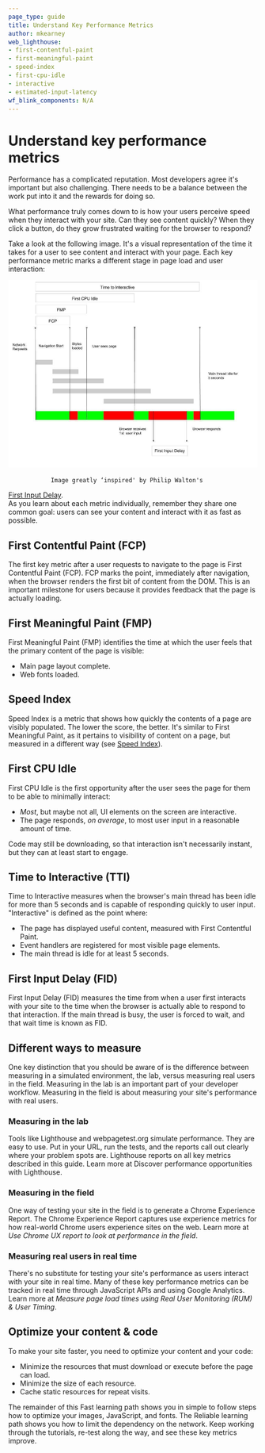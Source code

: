 ```yaml
---
page_type: guide
title: Understand Key Performance Metrics
author: mkearney
web_lighthouse:
- first-contentful-paint
- first-meaningful-paint
- speed-index
- first-cpu-idle
- interactive
- estimated-input-latency
wf_blink_components: N/A
---
```


# Understand key performance metrics

Performance has a complicated reputation. Most developers agree it's important
but also challenging. There needs to be a balance between the work put into it
and the rewards for doing so.

What performance truly comes down to is how your users perceive speed when they
interact with your site. Can they see content quickly? When they click a button,
do they grow frustrated waiting for the browser to respond?

Take a look at the following image. It's a visual representation of the time it
takes for a user to see content and interact with your page. Each key
performance metric marks a different stage in page load and user interaction:

![A timeline of key performance metrics in order: FCP, FMP, First CPU Idle, Time to Interactive.](./understand-metrics.jpg)

				Image greatly ‘inspired' by Philip Walton's
[First Input Delay](https://developers.google.com/web/updates/2018/05/first-input-delay).  
As you learn about each metric individually, remember they share one common
goal: users can see your content and interact with it as fast as possible.

## First Contentful Paint (FCP)

The first key metric after a user requests to navigate to the page is First
Contentful Paint (FCP). FCP marks the point, immediately after navigation, when
the browser renders the first bit of content from the DOM. This is an important
milestone for users because it provides feedback that the page is actually
loading.

## First Meaningful Paint (FMP)

First Meaningful Paint (FMP) identifies the time at which the user feels that
the primary content of the page is visible:

+  Main page layout complete.
+  Web fonts loaded.

## Speed Index

Speed Index is a metric that shows how quickly the contents of a page are
visibly populated. The lower the score, the better. It's similar to First
Meaningful Paint, as it pertains to visibility of content on a page, but
measured in a different way (see
[Speed Index](https://sites.google.com/a/webpagetest.org/docs/using-webpagetest/metrics/speed-index)).

## First CPU Idle

First CPU Idle is the first opportunity after the user sees the page for them to
be able to minimally interact:

+  _Most_, but maybe not all, UI elements on the screen are interactive.
+  The page responds, _on average_, to most user input in a reasonable
    amount of time.

Code may still be downloading, so that interaction isn't necessarily instant,
but they can at least start to engage. 

## Time to Interactive (TTI)

Time to Interactive measures when the browser's main thread has been idle for
more than 5 seconds and is capable of responding quickly to user input.
"Interactive" is defined as the point where:

+  The page has displayed useful content, measured with First Contentful
    Paint.
+  Event handlers are registered for most visible page elements.
+  The main thread is idle for at least 5 seconds. 

## First Input Delay (FID)

First Input Delay (FID) measures the time from when a user first interacts with
your site to the time when the browser is actually able to respond to that
interaction. If the main thread is busy, the user is forced to wait, and that
wait time is known as FID.

## Different ways to measure

One key distinction that you should be aware of is the difference between
measuring in a simulated environment, the lab, versus measuring real users in
the field. Measuring in the lab is an important part of your developer workflow.
Measuring in the field is about measuring your site's performance with real
users. 

### Measuring in the lab

Tools like Lighthouse and webpagetest.org simulate performance. They are easy to
use. Put in your URL, run the tests, and the reports call out clearly where your
problem spots are. Lighthouse reports on all key metrics described in this
guide. Learn more at Discover performance opportunities with Lighthouse.

### Measuring in the field

One way of testing your site in the field is to generate a Chrome Experience
Report. The Chrome Experience Report captures use experience metrics for how
real-world Chrome users experience sites on the web. Learn more at _Use Chrome
UX report to look at performance in the field_.

### Measuring real users in real time

There's no substitute for testing your site's performance as users interact with
your site in real time. Many of these key performance metrics can be tracked in
real time through JavaScript APIs and using Google Analytics. Learn more at
_Measure page load times using Real User Monitoring (RUM) & User Timing_.

## Optimize your content & code

To make your site faster, you need to optimize your content and your code:

+  Minimize the resources that must download or execute before the page
    can load.
+  Minimize the size of each resource. 
+  Cache static resources for repeat visits.

The remainder of this Fast learning path shows you in simple to follow steps how
to optimize your images, JavaScript, and fonts. The Reliable learning path shows
you how to limit the dependency on the network. Keep working through the
tutorials, re-test along the way, and see these key metrics improve. 
